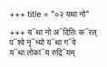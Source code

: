 +++
title = "०२ यथा नो"

+++
य᳓था नो अ᳓दितिः क᳓रत्  
प᳓श्वे नृ᳓भ्यो य᳓था ग᳓वे  
य᳓था तोका᳓य रुद्रि᳓यम्